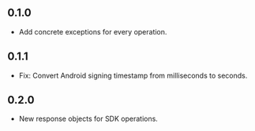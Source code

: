 ## 0.1.0

* Add concrete exceptions for every operation.

## 0.1.1

* Fix: Convert Android signing timestamp from milliseconds to seconds.

## 0.2.0

* New response objects for SDK operations.
